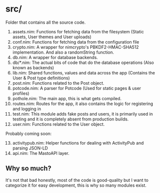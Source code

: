 # src/

Folder that contains all the source code.

1. assets.nim: Functions for fetching data from the filesystem (Static assets, User themes and User uploads)
2. conf.nim: Functions for fetching data from the configuration file
3. crypto.nim: A wrapper for nimcrypto's PBKDF2-HMAC-SHA512 implementation. And also a randomString function.
4. db.nim: A wrapper for database backends.
5. db/*.nim: The actual bits of code that do the database operations (Also known as backends)
6. lib.nim: Shared functions, values and data across the app (Contains the User & Post type definitions)
7. post.nim: Functions related to the Post object.
8. potcode.nim: A parser for Potcode (Used for static pages & user profiles)
9. pothole.nim: The main app, this is what gets compiled.
10. routes.nim: Routes for the app, it also contains the logic for registering and logging in
11. test.nim: This module adds fake posts and users, it is primarily used in testing and it is completely absent from production builds.
12. user.nim: Functions related to the User object.

Probably coming soon:

13. activitypub.nim: Helper functions for dealing with ActivityPub and parsing JSON-LD
14. api.nim: The MastoAPI layer.

## Why so much?

It's not that bad honestly, most of the code is good-quality but I want to categorize it for easy development, this is why so many modules exist.